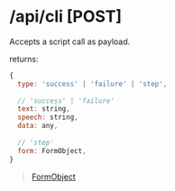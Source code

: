 # /api/cli [POST]

Accepts a script call as payload.


returns: 

```javascript
{
  type: 'success' | 'failure' | 'step',
  
  // 'success' | 'failure'  
  text: string,
  speech: string,
  data: any,
  
  // 'step'
  form: FormObject,
}
```
 > [FormObject](../plugins/form.md)

 